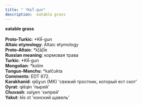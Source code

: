 ```yaml
---
title: " *Kɨ̄ĺ-gun"
description:  eatable grass
---
```

<p data-pagefind-weight="0.5">
<strong> eatable grass</strong><br><br>
<strong>Proto-Turkic</strong>:  *Kɨ̄ĺ-gun<br>
<strong>Altaic etymology</strong>:  Altaic etymology<br>
<strong> Proto-Altaic</strong>:  *k[ā]ĺe<br>
<strong>Russian meaning</strong>:  кормовая трава<br>
<strong>Turkic</strong>:  *Kɨ̄ĺ-gun<br>
<strong>Mongolian</strong>:  *kolim<br>
<strong>Tungus-Manchu</strong>:  *kalčukta<br>
<strong>Comments</strong>:  EDT 672.<br>
<strong>Karakhanid</strong>:  qɨšɣun (MK) 'свежий тростник, который ест скот'<br>
<strong>Oyrat</strong>:  qɨšqɨn 'пырей'<br>
<strong>Chuvash</strong>:  xǝlɣen 'кипрей'<br>
<strong>Yakut</strong>:  kɨ̄s ot 'конский щавель'<br>

</p>
